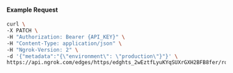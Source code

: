 <!-- Code generated for API Clients. DO NOT EDIT. -->

#### Example Request

```bash
curl \
-X PATCH \
-H "Authorization: Bearer {API_KEY}" \
-H "Content-Type: application/json" \
-H "Ngrok-Version: 2" \
-d '{"metadata":"{\"environment\": \"production\"}"}' \
https://api.ngrok.com/edges/https/edghts_2wEztfLyuKYqSUXrGXH2BFB8fer/routes/edghtsrt_2wEztgHKFGcRNyzrBd39PbE3UTb
```
